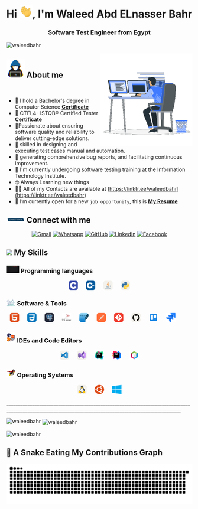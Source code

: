 <h1 align="center">Hi <img src="pic/giphy.webp?raw=true" width="35">, I'm Waleed Abd ELnasser Bahr </h1>
<h3 align="center">Software Test Engineer from Egypt</h3>
<p align="left"> <img src="https://komarev.com/ghpvc/?username=waleedbahr&label=Profile%20views&color=0e75b6&style=flat" alt="waleedbahr" /> </p>

<picture> <img align="right" src="pic/programmer2.gif?raw=true" width = 250px></picture>
<!--About me-->

## <picture><img src = "pic/about_me.gif?raw=true" width = 50px></picture> About me

<br>
<div>

- 🏫 I hold a Bachelor's degree in Computer Science [**Certificate**](pic/Graduation%20certificate.jpg)
- 🏫 CTFL4- ISTQB® Certified Tester **[Certificate](https://drive.google.com/file/d/18GwjYbUpFvVkeeoKAT5l6Le4H0iSLWyv/view?usp=sharing)**
- 🌟Passionate about ensuring software quality and reliability to deliver cutting-edge solutions.
- 🔧 skilled in designing and executing test cases manual and automation.
- 🔧 generating comprehensive bug reports, and facilitating continuous improvement.
- 🌱 I'm currently undergoing software testing training at the Information Technology Institute.
- 🤓 Always Learning new things
- 👨‍💻 All of my Contacts are available at [https://linktr.ee/waleedbahr](https://linktr.ee/waleedbahr)
- :thinking: I’m currently open for a new `job opportunity`, this is **[My Resume](https://drive.google.com/file/d/1oQXkdNJW1ykb45aKZv8sGhTkQ_L6DGoP/view?usp=sharing)**

</div>

<!--contact with me-->

## <img src="pic/Connect-with-me.gif?raw=true" width="10%"> Connect with me

<p align="center">
	<a href="mailto:walidabdelnasser222@gmail.com"><img img src="https://img.shields.io/badge/gmail-%23EA4335.svg?style=plastic&logo=gmail&logoColor=white" alt="Gmail"/></a>
	<a href="https://wa.me/020112810375"><img src="https://img.shields.io/badge/whatsapp-%2325D366.svg?style=plastic&logo=whatsapp&logoColor=white" alt="Whatsapp"/></a>  
	<a href="https://github.com/WaleedBahr"><img src="https://img.shields.io/badge/github-%23181717.svg?style=plastic&logo=github&logoColor=white" alt="GitHub" target="_blank"/></a>
	<a href="https://www.linkedin.com/in/walid-bahr98/" target="_blank"><img src="https://img.shields.io/badge/linkedin-%230A66C2.svg?style=plastic&logo=linkedin&logoColor=white" alt="LinkedIn"/></a>
	<a href="https://www.facebook.com/waleedabdelnasser98" target="_blank"><img src="https://img.shields.io/badge/facebook-%231877F2.svg?style=plastic&logo=facebook&logoColor=white" alt="Facebook"/></a>
</p>

<!--My Skills-->

## <img src="https://media2.giphy.com/media/QssGEmpkyEOhBCb7e1/giphy.gif?cid=ecf05e47a0n3gi1bfqntqmob8g9aid1oyj2wr3ds3mg700bl&rid=giphy.gif" width ="3%"> My Skills

<!--Programming-->

### <img src = "./pic/icons/prog_lang/programming.gif" width=7%> Programming languages

<p align="center">
    &emsp;
    <img src="./pic/icons/prog_lang/C.svg" width=5% title="C">
    &emsp;
    <img src="./pic/icons/prog_lang/CPP.svg" width=5% title="C++">
    &emsp;
    <img src="./pic/icons/prog_lang/Java-Light.svg" width=5% title="Java">
    &emsp;
    <img src="./pic/icons/prog_lang/Python-Light.svg" width=5% title="Python">
    &emsp;
</p>

<!--Software & Tools-->

### <img src = "./pic/icons/tools/Software_Tools.gif?=row=true" width=5%> Software & Tools

<p align="center">
    <img src="./pic/icons/prog_lang/HTML.svg" width=5% title="HTML">
    &emsp;
    <img src="./pic/icons/prog_lang/CSS.svg" width=5% title="CSS">
    &emsp;  
    <img src="./pic/icons/tools/PostgreSQL-Dark.svg" width=5% title="postgresql">
    &emsp;
    <img src="./pic/icons/tools/ms-sql-server.svg" width=5% title="ms-sql-server">
    &emsp;   
    <img src="./pic/icons/tools/SQLite.svg" width=5% title="SQLite">
    &emsp;   
    <img src="./pic/icons/tools/Postman.svg" width=5% title="Postman">    
    &emsp;    
        <img src="./pic/icons/prog_lang/Git.svg" width=5% title="Git">
    &emsp;
        <img src="./pic/icons/prog_lang/Github-Light.svg" width=5% title="Github">
    &emsp;
    <img src="./pic/icons/tools/icons8-trello.svg" width=5% title="Trello">
    &emsp;
    <img src="./pic/icons/tools/jira.png" width=5% title="Jira">
  &emsp;
  &emsp;
</p>

<!--IDEs-->

### <img src = "./pic/icons/tools/IDEs.gif?raw=true" width=5%> IDEs and Code Editors

<p align="center">
    &emsp;
    <img src="./pic/icons/tools/VSCode-Light.svg" width=5% title="VS Code">
    &emsp;
    <img src="./pic/icons/tools/VisualStudio-Light.svg" width=5% title="Visual Studio">
    &emsp;
    <img src="./pic/icons/tools/CLion_icon.svg" width=5% title="Clion">
    &emsp;
    <img src="./pic/icons/tools/IntelliJ_IDEA_icon.svg" width=5% title="IntelliJ">
    &emsp;  
    <img src="./pic/icons/tools/icons8-apache-netbeans.svg" width=5% title="Apache Netbeans">
    &emsp;  
</p>

<!--OS-->

### <img src = "./pic/icons/os/OS.gif?raw=true" width=5%> Operating Systems

<p align="center">
    &emsp;
    <img src="./pic/icons/os/Linux-Light.svg" width=5% title="Linux">
    &emsp;
    <img src="./pic/icons/os/ubuntu-logo-8FDEC6A07B-seeklogo.com.png" width=5% title="Ubuntu">
    &emsp;
    <img src="./pic/icons/os/microsoft-windows-22.svg" width=5% title="Windows">
    &emsp;
</p>
________________________________________________________________________________________________________________________________________________________
<p><img align="left" src="https://github-readme-stats.vercel.app/api/top-langs?username=waleedbahr&show_icons=true&locale=en&layout=compact" alt="waleedbahr" /></p>

<p>&nbsp;<img align="center" src="https://github-readme-stats.vercel.app/api?username=waleedbahr&show_icons=true&locale=en" alt="waleedbahr" /></p>

<p><img align="center" src="https://github-readme-streak-stats.herokuapp.com/?user=waleedbahr&" alt="waleedbahr" /></p>

## 🐍 A Snake Eating My Contributions Graph
<p align="center">
	<picture>
		  <source media="(prefers-color-scheme: dark)" srcset="https://raw.githubusercontent.com/7oSkaaa/7oSkaaa/output/github-contribution-grid-snake-dark.svg">
		  <source media="(prefers-color-scheme: light)" srcset="https://raw.githubusercontent.com/7oSkaaa/7oSkaaa/output/github-contribution-grid-snake.svg">
		  <img alt="github contribution grid snake animation" src="https://raw.githubusercontent.com/7oSkaaa/7oSkaaa/output/github-contribution-grid-snake.svg">
	</picture>
</p>
